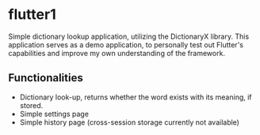 # flutter1

Simple dictionary lookup application, utilizing the DictionaryX library.
This application serves as a demo application, to personally test out Flutter's capabilities and improve my own understanding of the framework.

## Functionalities
  - Dictionary look-up, returns whether the word exists with its meaning, if stored.
  - Simple settings page
  - Simple history page (cross-session storage currently not available)
